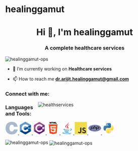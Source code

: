 # healinggamut
<h1 align="center">Hi 👋, I'm healinggamut</h1>
<h3 align="center">A complete healthcare services</h3>

<p align="left"> <img src="https://komarev.com/ghpvc/?username=healinggamut-ops&label=Profile%20views&color=0e75b6&style=flat" alt="healinggamut-ops" /> </p>

- 🔭 I’m currently working on **Healthcare services**

- 📫 How to reach me **dr.arijit.healinggamut@gmail.com**

<h3 align="left">Connect with me:</h3>
<p align="left">
</p>
<img align="right" alt="healthservices" width="400" src="https://img95.lovepik.com/photo/40106/7456.gif_wh860.gif">
<h3 align="left">Languages and Tools:</h3>
<p align="left"> <a href="https://www.cprogramming.com/" target="_blank" rel="noreferrer"> <img src="https://raw.githubusercontent.com/devicons/devicon/master/icons/c/c-original.svg" alt="c" width="40" height="40"/> </a> <a href="https://www.w3schools.com/cpp/" target="_blank" rel="noreferrer"> <img src="https://raw.githubusercontent.com/devicons/devicon/master/icons/cplusplus/cplusplus-original.svg" alt="cplusplus" width="40" height="40"/> </a> <a href="https://www.w3schools.com/cs/" target="_blank" rel="noreferrer"> <img src="https://raw.githubusercontent.com/devicons/devicon/master/icons/csharp/csharp-original.svg" alt="csharp" width="40" height="40"/> </a> <a href="https://www.w3.org/html/" target="_blank" rel="noreferrer"> <img src="https://raw.githubusercontent.com/devicons/devicon/master/icons/html5/html5-original-wordmark.svg" alt="html5" width="40" height="40"/> </a> <a href="https://www.java.com" target="_blank" rel="noreferrer"> <img src="https://raw.githubusercontent.com/devicons/devicon/master/icons/java/java-original.svg" alt="java" width="40" height="40"/> </a> <a href="https://developer.mozilla.org/en-US/docs/Web/JavaScript" target="_blank" rel="noreferrer"> <img src="https://raw.githubusercontent.com/devicons/devicon/master/icons/javascript/javascript-original.svg" alt="javascript" width="40" height="40"/> </a> <a href="https://www.php.net" target="_blank" rel="noreferrer"> <img src="https://raw.githubusercontent.com/devicons/devicon/master/icons/php/php-original.svg" alt="php" width="40" height="40"/> </a> <a href="https://www.python.org" target="_blank" rel="noreferrer"> <img src="https://raw.githubusercontent.com/devicons/devicon/master/icons/python/python-original.svg" alt="python" width="40" height="40"/> </a> </p>

<p><img align="left" src="https://github-readme-stats.vercel.app/api/top-langs?username=healinggamut-ops&show_icons=true&locale=en&layout=compact" alt="healinggamut-ops" /></p>

<p>&nbsp;<img align="center" src="https://github-readme-stats.vercel.app/api?username=healinggamut-ops&show_icons=true&locale=en" alt="healinggamut-ops" /></p>
